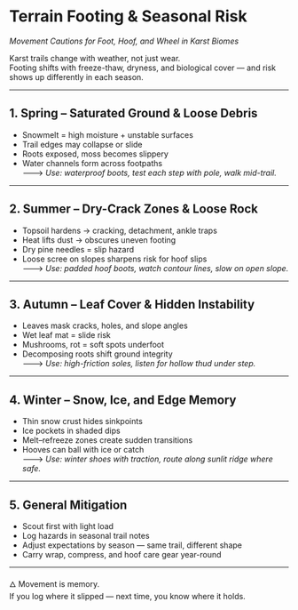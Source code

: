 # Terrain Footing & Seasonal Risk  
*Movement Cautions for Foot, Hoof, and Wheel in Karst Biomes*

Karst trails change with weather, not just wear.  
Footing shifts with freeze-thaw, dryness, and biological cover — and risk shows up differently in each season.

---

## 1. Spring – Saturated Ground & Loose Debris

- Snowmelt = high moisture + unstable surfaces  
- Trail edges may collapse or slide  
- Roots exposed, moss becomes slippery  
- Water channels form across footpaths  
🡒 *Use: waterproof boots, test each step with pole, walk mid-trail.*

---

## 2. Summer – Dry-Crack Zones & Loose Rock

- Topsoil hardens → cracking, detachment, ankle traps  
- Heat lifts dust → obscures uneven footing  
- Dry pine needles = slip hazard  
- Loose scree on slopes sharpens risk for hoof slips  
🡒 *Use: padded hoof boots, watch contour lines, slow on open slope.*

---

## 3. Autumn – Leaf Cover & Hidden Instability

- Leaves mask cracks, holes, and slope angles  
- Wet leaf mat = slide risk  
- Mushrooms, rot = soft spots underfoot  
- Decomposing roots shift ground integrity  
🡒 *Use: high-friction soles, listen for hollow thud under step.*

---

## 4. Winter – Snow, Ice, and Edge Memory

- Thin snow crust hides sinkpoints  
- Ice pockets in shaded dips  
- Melt–refreeze zones create sudden transitions  
- Hooves can ball with ice or catch  
🡒 *Use: winter shoes with traction, route along sunlit ridge where safe.*

---

## 5. General Mitigation

- Scout first with light load  
- Log hazards in seasonal trail notes  
- Adjust expectations by season — same trail, different shape  
- Carry wrap, compress, and hoof care gear year-round

---

🜂 Movement is memory.  
If you log where it slipped — next time, you know where it holds.
